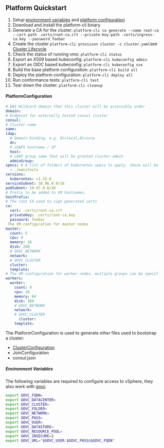 ## Platform Quickstart

1. Setup [environment variables](#environment-variables) and [platform configuration](#platform-configuration)
2. Download and install the platform-cli binary
3. Generate a CA for the cluster: `platform-cli ca generate --name root-ca --cert-path .certs/root-ca.crt --private-key-path .certs/ingress-ca.key --password foobar`
4. Create the cluster `platform-cli provision cluster -c cluster.yaml`see [Cluster Lifecycle](#cluster-lifecycle)
5. Check the status of running vms: `platform-cli status`
6. Export an X509 based kubeconfig: `platform-cli kubeconfig admin`
7. Export an OIDC based kubeconfig: `platform-cli kubeconfig sso`
8. Build the base platform configuration: `platform-cli build all`
9. Deploy the platform configuration: `platform-cli deploy all`
10. Run conformance tests: `platform-cli test`
11. Tear down the cluster: `platform-cli cleanup`

#### PlatformConfiguration

```yaml
# DNS Wildcard domain that this cluster will be accessible under
domain:
# Endpoint for externally hosted consul cluster
consul:
# Cluster name
name:
ldap:
  # Domain binding, e.g. DC=local,DC=corp
  dn:
  # LDAPS hostname / IP
  host:
  # LDAP group name that will be granted cluster-admin
  adminGroup:
specs: # A list of folders of kubernetes specs to apply, these will be templatized
  - ./manifests
versions:
  kubernetes: v1.15.0
serviceSubnet: 10.96.0.0/16
podSubnet: 10.97.0.0/16
# Prefix to be added to VM hostnames,
hostPrefix:
# The root CA used to sign generated certs
ca:
  cert: .certs/root-ca.crt
  privateKey: .certs/root-ca.key
  password: foobar
 The VM configuration for master nodes
master:
  count: 5
  cpu: 4
  memory: 16
  disk: 200
  # GOVC_NETWORK
  network:
  # GOVC_CLUSTER
  cluster:
  template:
# The VM configuration for worker nodes, multiple groups can be specified
workers:
  worker:
    count: 8
    cpu: 16
    memory: 64
    disk: 300
    # GOVC_NETWORK
    network:
    # GOVC_CLUSTER
 	  cluster:
    template:
```

The PlatformConfiguration is used to generate other files used to bootstrap a cluster:

* [ClusterConfiguration](https://godoc.org/k8s.io/kubernetes/cmd/kubeadm/app/apis/kubeadm/v1beta2#ClusterConfiguration)
* JoinConfiguration
* consul.json

##### Environment Variables

The following variables are required to configure access to vSphere, they also work with [govc](https://github.com/vmware/govmomi/tree/master/govc)

```bash
export GOVC_FQDN=
export GOVC_DATACENTER=
export GOVC_CLUSTER=
export GOVC_FOLDER=
export GOVC_NETWORK=
export GOVC_PASS=
export GOVC_USER=
export GOVC_DATASTORE=
export GOVC_RESOURCE_POOL=
export GOVC_INSECURE=1
export GOVC_URL="$GOVC_USER:$GOVC_PASS@$GOVC_FQDN"
```
